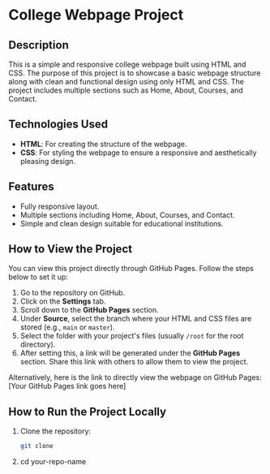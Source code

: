 # College Webpage Project

## Description
This is a simple and responsive college webpage built using HTML and CSS. The purpose of this project is to showcase a basic webpage structure along with clean and functional design using only HTML and CSS. The project includes multiple sections such as Home, About, Courses, and Contact.

## Technologies Used
- **HTML**: For creating the structure of the webpage.
- **CSS**: For styling the webpage to ensure a responsive and aesthetically pleasing design.

## Features
- Fully responsive layout.
- Multiple sections including Home, About, Courses, and Contact.
- Simple and clean design suitable for educational institutions.

## How to View the Project
You can view this project directly through GitHub Pages. Follow the steps below to set it up:

1. Go to the repository on GitHub.
2. Click on the **Settings** tab.
3. Scroll down to the **GitHub Pages** section.
4. Under **Source**, select the branch where your HTML and CSS files are stored (e.g., `main` or `master`).
5. Select the folder with your project's files (usually `/root` for the root directory).
6. After setting this, a link will be generated under the **GitHub Pages** section. Share this link with others to allow them to view the project.

Alternatively, here is the link to directly view the webpage on GitHub Pages:
[Your GitHub Pages link goes here]

## How to Run the Project Locally
1. Clone the repository:
   ```bash
   git clone 
2. cd your-repo-name

